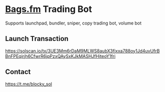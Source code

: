 # [Bags.fm](https://bags.fm) Trading Bot
Supports launchpad, bundler, sniper, copy trading bot, volume bot

## Launch Transaction
https://solscan.io/tx/3UE3Mm6rDaM9MLWS8aubX3fjxxa788oy1Jd4uvUfrBBnFPEqirjh6CfwrR6jpPzxQAySxKJkMASHJfHiteoY1fri

## Contact 
https://t.me/blocky_sol
